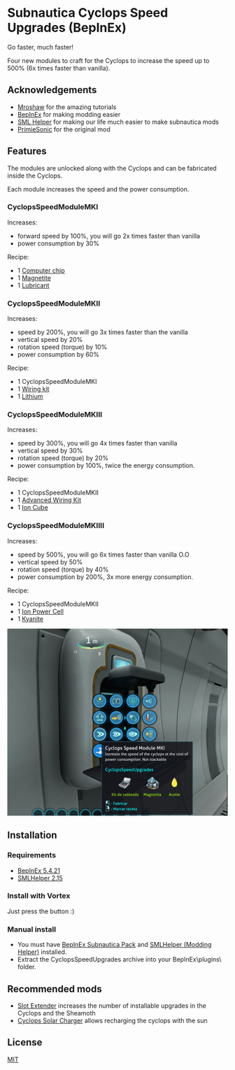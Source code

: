 ﻿# Subnautica Cyclops Speed Upgrades (BepInEx)

Go faster, much faster!

Four new modules to craft for the Cyclops to increase the speed up to 500% (6x times faster than vanilla).

## Acknowledgements

- [Mroshaw](https://mroshaw.github.io/) for the amazing tutorials
- [BepInEx](https://github.com/BepInEx/BepInEx) for making modding easier
- [SML Helper](https://github.com/SubnauticaModding/SMLHelper) for making our life much easier to make subnautica mods
- [PrimieSonic](https://github.com/PrimeSonic/PrimeSonicSubnauticaMods/tree/master/CyclopsSpeedUpgrades) for the original mod

## Features

The modules are unlocked along with the Cyclops and can be fabricated inside the Cyclops.

Each module increases the speed and the power consumption.

### CyclopsSpeedModuleMKI

Increases:
- forward speed by 100%, you will go 2x times faster than vanilla
- power consumption by 30%

Recipe:
- 1 [Computer chip](https://subnautica.fandom.com/wiki/Computer_Chip_(Subnautica))
- 1 [Magnetite](https://subnautica.fandom.com/wiki/Magnetite_(Subnautica))
- 1 [Lubricant](https://subnautica.fandom.com/wiki/Lubricant_(Subnautica))

### CyclopsSpeedModuleMKII

Increases:
- speed by 200%, you will go 3x times faster than the vanilla
- vertical speed by 20%
- rotation speed (torque) by 10%
- power consumption by 60%

Recipe:
- 1 CyclopsSpeedModuleMKI
- 1 [Wiring kit](https://subnautica.fandom.com/wiki/Wiring_Kit_(Subnautica))
- 1 [Lithium](https://subnautica.fandom.com/wiki/Lithium_(Subnautica))

### CyclopsSpeedModuleMKIII

Increases:
- speed by 300%, you will go 4x times faster than vanilla
- vertical speed by 30%
- rotation speed (torque) by 20%
- power consumption by 100%, twice the energy consumption.

Recipe:
- 1 CyclopsSpeedModuleMKII
- 1 [Advanced Wiring Kit](https://subnautica.fandom.com/wiki/Advanced_Wiring_Kit_(Subnautica))
- 1 [Ion Cube](https://subnautica.fandom.com/wiki/Ion_Cube_(Subnautica))

### CyclopsSpeedModuleMKIIII

Increases:
- speed by 500%, you will go 6x times faster than vanilla O.O
- vertical speed by 50%
- rotation speed (torque) by 40%
- power consumption by 200%, 3x more energy consumption.

Recipe:
- 1 CyclopsSpeedModuleMKII
- 1 [Ion Power Cell](https://subnautica.fandom.com/wiki/Ion_Power_Cell_(Subnautica))
- 1 [Kyanite](https://subnautica.fandom.com/wiki/Kyanite_(Subnautica))

![Crafting recipe for Cyclops Speed Upgrades mod](./screenshots/craft.png)


## Installation

### Requirements
- [BepInEx 5.4.21](https://www.nexusmods.com/subnautica/mods/1108)
- [SMLHelper 2.15](https://www.nexusmods.com/subnautica/mods/113)

### Install with Vortex
Just press the button :)

### Manual install
- You must have [BepInEx Subnautica Pack](https://www.nexusmods.com/subnautica/mods/1108) and [SMLHelper (Modding Helper)](https://www.nexusmods.com/subnautica/mods/113) installed.
- Extract the CyclopsSpeedUpgrades archive into your BepInEx\plugins\ folder.


## Recommended mods
- [Slot Extender](https://www.nexusmods.com/subnautica/mods/142) increases the number of installable upgrades in the Cyclops and the Sheamoth
- [Cyclops Solar Charger](https://www.nexusmods.com/subnautica/mods/1209) allows recharging the cyclops with the sun

## License

[MIT](https://choosealicense.com/licenses/mit/)


